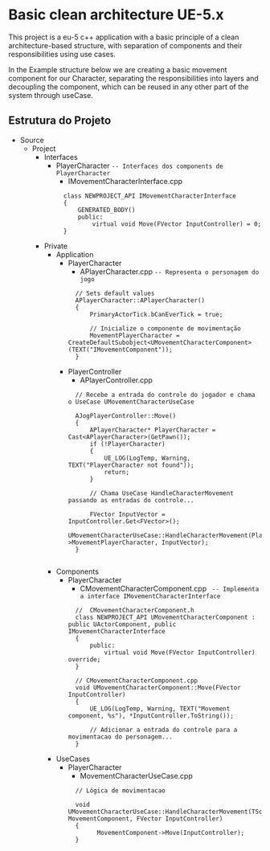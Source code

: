 # Basic clean architecture UE-5.x

This project is a eu-5 c++ application with a basic principle of a clean architecture-based structure, with separation of components and their responsibilities using use cases.


In the Example structure below we are creating a basic movement component for our Character, separating the responsibilities into layers and decoupling the component, which can be reused in any other part of the system through useCase.

## Estrutura do Projeto

- Source
  - Project
      - Interfaces
          - PlayerCharacter ``` -- Interfaces dos components de PlayerCharacter ```
              - IMovementCharacterInterface.cpp
              ```
                class NEWPROJECT_API IMovementCharacterInterface
                {
                    GENERATED_BODY()
                    public:
                        virtual void Move(FVector InputController) = 0;
                }
            ```
      - Private
          - Application
              - PlayerCharacter
                  - APlayerCharacter.cpp ``` -- Representa o personagem do jogo ```
                  ```
                    // Sets default values
                    APlayerCharacter::APlayerCharacter()
                    {
                        PrimaryActorTick.bCanEverTick = true;
                
                        // Inicialize o componente de movimentação
                        MovementPlayerCharacter = CreateDefaultSubobject<UMovementCharacterComponent>(TEXT("IMovementComponent"));
                    }

                ```
              - PlayerController
                  - APlayerController.cpp 
                  ``` 
                    // Recebe a entrada do controle do jogador e chama o UseCase UMovementCharacterUseCase
                    
                    AJogPlayerController::Move()
                    {
                        APlayerCharacter* PlayerCharacter = Cast<APlayerCharacter>(GetPawn());
                        if (!PlayerCharacter)
                        {
                            UE_LOG(LogTemp, Warning, TEXT("PlayerCharacter not found"));
                            return;
                        }
                
                        // Chama UseCase HandleCharacterMovement passando as entradas do controle...
                
                        FVector InputVector = InputController.Get<FVector>();
                        UMovementCharacterUseCase::HandleCharacterMovement(PlayerCharacter->MovementPlayerCharacter, InputVector);
                    }
                    
                  ```
          - Components
            - PlayerCharacter 
              - CMovementCharacterComponent.cpp ``` -- Implementa a interface IMovementCharacterInterface```
              ```
                //  CMovementCharacterComponent.h
                class NEWPROJECT_API UMovementCharacterComponent : public UActorComponent, public IMovementCharacterInterface
                {
                    public:
                        virtual void Move(FVector InputController) override;
                }
              
                // CMovementCharacterComponent.cpp
                void UMovementCharacterComponent::Move(FVector InputController)
                {
                    UE_LOG(LogTemp, Warning, TEXT("Movement component, %s"), *InputController.ToString());
          
                    // Adicionar a entrada do controle para a movimentacao do personagem...
                }
              ```
          - UseCases
            - PlayerCharacter
              - MovementCharacterUseCase.cpp
              ```
                // Lógica de movimentacao
                
                void UMovementCharacterUseCase::HandleCharacterMovement(TScriptInterface<IMovementCharacterInterface> MovementComponent, FVector InputController)
                {
                      MovementComponent->Move(InputController);
                } 
              ```
